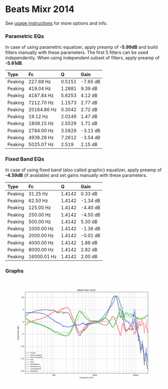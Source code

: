 # Beats Mixr 2014
See [usage instructions](https://github.com/jaakkopasanen/AutoEq#usage) for more options and info.

### Parametric EQs
In case of using parametric equalizer, apply preamp of **-5.99dB** and build filters manually
with these parameters. The first 5 filters can be used independently.
When using independent subset of filters, apply preamp of **-5.61dB**.

| Type    | Fc          |      Q | Gain     |
|:--------|:------------|:-------|:---------|
| Peaking | 227.68 Hz   | 0.5151 | -7.65 dB |
| Peaking | 419.04 Hz   | 1.2881 | 9.39 dB  |
| Peaking | 4187.84 Hz  | 5.6253 | 4.12 dB  |
| Peaking | 7212.70 Hz  | 1.1573 | 2.77 dB  |
| Peaking | 20164.86 Hz | 0.3042 | 2.72 dB  |
| Peaking | 19.12 Hz    | 2.0249 | 1.47 dB  |
| Peaking | 1809.15 Hz  | 2.5529 | 1.71 dB  |
| Peaking | 2784.00 Hz  | 3.5829 | -3.11 dB |
| Peaking | 4936.28 Hz  | 7.2612 | -3.54 dB |
| Peaking | 5025.07 Hz  | 2.519  | 2.15 dB  |

### Fixed Band EQs
In case of using fixed band (also called graphic) equalizer, apply preamp of **-4.59dB**
(if available) and set gains manually with these parameters.

| Type    | Fc          |      Q | Gain     |
|:--------|:------------|:-------|:---------|
| Peaking | 31.25 Hz    | 1.4142 | 0.33 dB  |
| Peaking | 62.50 Hz    | 1.4142 | -1.34 dB |
| Peaking | 125.00 Hz   | 1.4142 | -4.40 dB |
| Peaking | 250.00 Hz   | 1.4142 | -4.50 dB |
| Peaking | 500.00 Hz   | 1.4142 | 5.30 dB  |
| Peaking | 1000.00 Hz  | 1.4142 | -1.36 dB |
| Peaking | 2000.00 Hz  | 1.4142 | -0.01 dB |
| Peaking | 4000.00 Hz  | 1.4142 | 1.86 dB  |
| Peaking | 8000.00 Hz  | 1.4142 | 2.82 dB  |
| Peaking | 16000.01 Hz | 1.4142 | 2.00 dB  |

### Graphs
![](./Beats%20Mixr%202014.png)